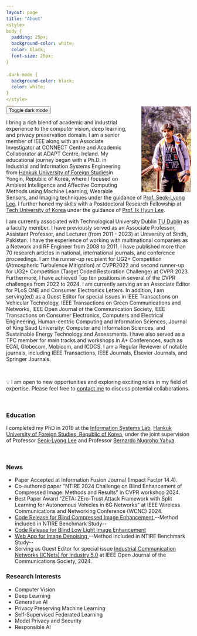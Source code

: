 ```yaml
---
layout: page
title: "About"
<style>
body {
  padding: 25px;
  background-color: white;
  color: black;
  font-size: 25px;
}

.dark-mode {
  background-color: black;
  color: white;
}
</style>
---
```

<div style="margin-top: -20px;">
<img src="/files/Thumbnail.png" alt="MUET2018" style="width: 26.7%; margin-left: 35px; float: right;">
<button onclick="myFunction()">Toggle dark mode</button>

<script>
function myFunction() {
   var element = document.body;
   element.classList.toggle("dark-mode");
}
</script>
</div>




I bring a rich blend of academic and industrial experience to the computer vision, deep learning, and privacy preservation domain. I am a senior member of IEEE along with an Associate Investigator at CONNECT Centre and Academic Collaborator at ADAPT Centre, Ireland. My educational journey began with a Ph.D. in Industrial and Information Systems Engineering from [Hankuk University of Foreign Studies](https://www.hufs.ac.kr/hufs/index.do#link)in Yongin, Republic of Korea, where I focused on Ambient Intelligence and Affective Computing Methods using Machine Learning, Wearable Sensors, and Imaging techniques under the guidance of [Prof. Seok-Lyong Lee](https://scholar.google.com/citations?user=OPcK7J0AAAAJ&hl=en&oi=ao). I further honed my skills with a Postdoctoral Research Fellowship at [Tech University of Korea](https://www.tukorea.ac.kr/en/index.do#none) under the guidance of [Prof. Ik Hyun Lee](https://scholar.google.com/citations?user=nxxe9zEAAAAJ&hl=en&oi=ao).

I am currently associated with Technological University Dublin [TU Dublin](https://www.tudublin.ie/) as a faculty member. I have previously served as an Associate Professor, Assistant Professor, and Lecturer (from 2011 - 2023) at University of Sindh, Pakistan. I have the experience of working with multinational companies as a Network and RF Engineer from 2008 to 2011. I have published more than 70 research articles in national, international journals, and conference proceedings. I am the runner-up recipient for UG2+ Competition (Atmospheric Turbulence Mitigation) at CVPR2022 and second runner-up for UG2+ Competition (Target Coded Restoration Challenge) at CVPR 2023. Furthermore, I have achieved Top ten positions in several of the CVPR challenges from 2022 to 2024. I am currently serving as an Associate Editor for PLoS ONE and Consumer Electronics Letters. In addition, I am serving(ed) as a Guest Editor for special issues in IEEE Transactions on Vehicular Technology, IEEE Transactions on Green Communications and Networks, IEEE Open Journal of the Communication Society, IEEE Transactions on Consumer Electronics, Computers and Electrical Engineering, Human-centric Computing and Information Sciences, Journal of King Saud University: Computer and Information Sciences, and Sustainable Energy Technology and Assessments. I have also served as a TPC member for main tracks and workshops in A* Conferences, such as ECAI, Globecom, Mobicom, and ICDCS. I am a Regular Reviewer of notable journals, including IEEE Transactions, IEEE Journals, Elsevier Journals, and Springer Journals.

<br>

&#x1F4A1; I am open to new opportunities and exploring exciting roles in my field of expertise. Please feel free to [contact me](mailtosunder.ali@ieee.org) to discuss potential collaborations.

<br>

### Education ###
I completed my PhD in 2019 at the [Information Systems Lab](https://www.researchgate.net/lab/Information-Systems-Lab-Seok-Lyong-Lee), <u>Hankuk University of Foreign Studies, Republic of Korea</u>, under the joint supervision of Professor [Seok-Lyong Lee](https://scholar.google.co.kr/citations?user=OPcK7J0AAAAJ&hl=ko) and Professor [Bernardo Nugroho Yahya](https://scholar.google.com/citations?user=I2UXgu0AAAAJ&hl=en).

<!-- I received my <u>M.E.</u> and <u>B.E.</u> degrees from Mehran University of Engineering and Technology, Pakistan in Communication Systems and Networking, and Telecommunication Engineering. My M.E. dissertation supervisor was Professor [Mukhtiar Ali Unar](https://www.linkedin.com/in/mukhtiar-ali-unar-2a8a2aa4/?originalSubdomain=pk). -->

<br>

### News ###

  * Paper Accepted at Information Fusion Journal (Impact Factor 14.4).
  * Co-authored paper "NTIRE 2024 Challenge on Blind Enhancement of Compressed Image: Methods and Results" in CVPR workshop 2024.
  * Best Paper Award "ZETA: ZEro-Trust Attack Framework with Split Learning for Autonomous Vehicles in 6G Networks" at IEEE Wireless Communications and Networking Conference (WCNC) 2024.
  * [ Code Release for Blind Compressed Image Enhancement ](https://github.com/sander-ali/JPEG_Compression_Enhancement_RDAB) --Method included in NTIRE Benchmark Study--
  * [ Code Release for Blind Low Light Image Enhancement ](https://github.com/sander-ali/Low_Light_Image_Enhancement_RDLE)
  * [ Web App for Image Denoising ](https://huggingface.co/spaces/sunder-ali/Image_Denoising_Demo) --Method included in NTIRE Benchmark Study--
  * Serving as Guest Editor for special issue [Industrial Communication Networks (ICNets) for Industry 5.0](https://www.comsoc.org/publications/journals/ieee-ojcoms/cfp/industrial-communication-networks-icnets-industry-50) at IEEE Open Journal of the Communications Society, 2024.

### Research Interests ###
  * Computer Vision
  * Deep Learning
  * Generative AI
  * Privacy Preserving Machine Learning
  * Self-Supervised Federated Learning
  * Model Privacy and Security
  * Responsible AI
